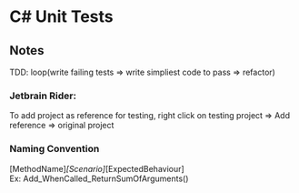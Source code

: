 # C# Unit Tests

## Notes

TDD: loop(write failing tests => write simpliest code to pass => refactor)

### Jetbrain Rider:

To add project as reference for testing, right click on testing project => Add reference => original project 

### Naming Convention

[MethodName]_[Scenario]_[ExpectedBehaviour]
<br/> Ex: Add_WhenCalled_ReturnSumOfArguments()

